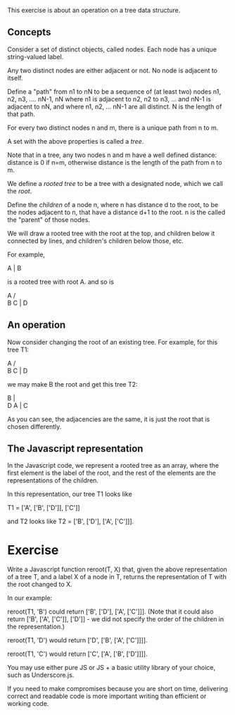 This exercise is about an operation on a tree data structure.

Concepts
--------

Consider a set of distinct objects, called nodes. Each node has a
unique string-valued label.

Any two distinct nodes are either adjacent or not. No node is adjacent
to itself.

Define a "path" from n1 to nN to be a sequence of (at least two) nodes
n1, n2, n3, .... nN-1, nN where n1 is adjacent to n2, n2 to n3,
... and nN-1 is adjacent to nN, and where n1, n2, ... nN-1 are all
distinct.  N is the length of that path.

For every two distinct nodes n and m, there is a unique path from n to
m.

A set with the above properties is called a *tree*.

Note that in a tree, any two nodes n and m have a well defined
distance: distance is 0 if n=m, otherwise distance is the length of
the path from n to m.

We define a *rooted tree* to be a tree with a designated node, which
we call the *root*.

Define the *children* of a node n, where n has distance d to the root,
to be the nodes adjacent to n, that have a distance d+1 to the root.
n is the called the "parent" of those nodes.

We will draw a rooted tree with the root at the top, and children
below it connected by lines, and children's children below those, etc.

For example,

A
|
B

is a rooted tree with root A. and so is

  A
 / \
B   C
|
D

An operation
------------

Now consider changing the root of an existing tree. For example, for
this tree T1:

  A
 / \
B   C
|
D

we may make B the root and get this tree T2:

B
| \
D  A
   |
   C

As you can see, the adjacencies are the same, it is just the root that
is chosen differently.

The Javascript representation
-----------------------------


In the Javascript code, we represent a rooted tree as an array, where
the first element is the label of the root, and the rest of the
elements are the representations of the children.

In this representation, our tree T1 looks like

T1 = ['A', ['B', ['D']], ['C']]

and T2 looks like T2 = ['B', ['D'], ['A', ['C']]].

Exercise
========

Write a Javascript function reroot(T, X) that, given the above
representation of a tree T, and a label X of a node in T, returns the
representation of T with the root changed to X.

In our example:

reroot(T1, 'B') could return ['B', ['D'], ['A', ['C']]]. (Note that it
could also return ['B', ['A', ['C']], ['D']] - we did not specify the
order of the children in the representation.)

reroot(T1, 'D') would return ['D', ['B', ['A', ['C']]]].

reroot(T1, 'C') would return ['C', ['A', ['B', ['D']]]].

You may use either pure JS or JS + a basic utility library of your
choice, such as Underscore.js.

If you need to make compromises because you are short on time,
delivering correct and readable code is more important writing than
efficient or working code.
